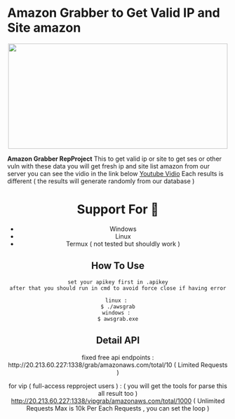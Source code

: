 # Amazon Grabber to Get Valid IP and Site amazon
<center><img src="https://im4.ezgif.com/tmp/ezgif-4-2b9f2f8b81.gif" width="500" height="240" /> 
<p align="left"><b>Amazon Grabber RepProject</b> This to get valid ip or site to get ses or other vuln with these data you will get fresh ip and site list amazon from our server 
you can see the vidio in the link below <a href="https://youtu.be/XQsfFhR4jek">Youtube Vidio</a> Each results is different ( the results will generate randomly from our database ) </p>

# Support For :wrench:
- Windows 
- Linux
- Termux ( not tested but shouldly work ) 

## How To Use 
```
set your apikey first in .apikey
after that you should run in cmd to avoid force close if having error

linux : 
$ ./awsgrab
windows : 
$ awsgrab.exe
```
## Detail API
<p>fixed free api endpoints : http://20.213.60.227:1338/grab/amazonaws.com/total/10 ( Limited Requests )

for vip ( full-access repproject users ) : ( you will get the tools for parse this all result too ) 
http://20.213.60.227:1338/vipgrab/amazonaws.com/total/1000 ( Unlimited Requests Max is 10k Per Each Requests , you can set the loop  )</p>
